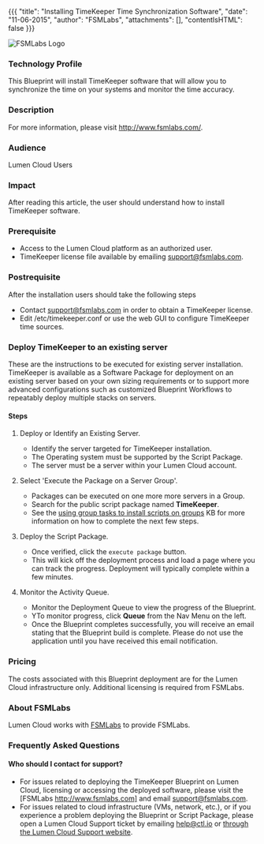 {{{
  "title": "Installing TimeKeeper Time Synchronization Software",
  "date": "11-06-2015",
  "author": "FSMLabs",
  "attachments": [],
  "contentIsHTML": false
}}}

![FSMLabs Logo](../../images/fsm-labs-logo.png)

### Technology Profile
This Blueprint will install TimeKeeper software that will allow you to synchronize the time on your systems and monitor the time accuracy.

### Description
For more information, please visit http://www.fsmlabs.com/.

### Audience
Lumen Cloud Users

### Impact
After reading this article, the user should understand how to install TimeKeeper software.

### Prerequisite
* Access to the Lumen Cloud platform as an authorized user.
* TimeKeeper license file available by emailing support@fsmlabs.com.

### Postrequisite
After the installation users should take the following steps
* Contact support@fsmlabs.com in order to obtain a TimeKeeper license.
* Edit /etc/timekeeper.conf or use the web GUI to configure TimeKeeper time sources.

### Deploy TimeKeeper to an existing server
These are the instructions to be executed for existing server installation. TimeKeeper is available as a Software Package for deployment on an existing server based on your own sizing requirements or to support more advanced configurations such as customized Blueprint Workflows to repeatably deploy multiple stacks on servers.

#### Steps
1. Deploy or Identify an Existing Server.
   * Identify the server targeted for TimeKeeper installation.
   * The Operating system must be supported by the Script Package.
   * The server must be a server within your Lumen Cloud account.

2. Select 'Execute the Package on a Server Group'.
   * Packages can be executed on one more more servers in a Group.
   * Search for the public script package named **TimeKeeper**.
   * See the [using group tasks to install scripts on groups](../../Servers/using-group-tasks-to-install-software-and-run-scripts-on-groups.md) KB for more information on how to complete the next few steps.

2. Deploy the Script Package.
   * Once verified, click the `execute package` button.
   * This will kick off the deployment process and load a page where you can track the progress. Deployment will typically complete within a few minutes.

3. Monitor the Activity Queue.
   * Monitor the Deployment Queue to view the progress of the Blueprint.
   * YTo monitor progress, click **Queue** from the Nav Menu on the left.
   * Once the Blueprint completes successfully, you will receive an email stating that the Blueprint build is complete. Please do not use the application until you have received this email notification.

### Pricing
The costs associated with this Blueprint deployment are for the Lumen Cloud infrastructure only. Additional licensing is required from FSMLabs.

### About FSMLabs
Lumen Cloud works with [FSMLabs](http://www.fsmlabs.c) to provide FSMLabs.

### Frequently Asked Questions

#### Who should I contact for support?
* For issues related to deploying the TimeKeeper Blueprint on Lumen
Cloud, licensing or accessing the deployed software, please visit the [FSMLabs http://www.fsmlabs.com] and email support@fsmlabs.com.
* For issues related to cloud infrastructure (VMs, network, etc.), or if you experience a problem deploying the Blueprint or Script Package, please open a Lumen Cloud Support ticket by emailing [help@ctl.io](mailto:help@ctl.io) or [through the Lumen Cloud Support website](https://t3n.zendesk.com/tickets/new).
